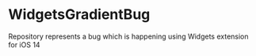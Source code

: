 # WidgetsGradientBug
Repository represents a bug which is happening using Widgets extension for iOS 14
